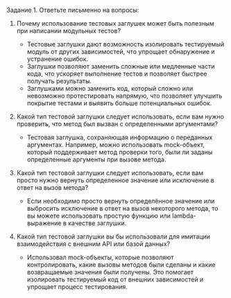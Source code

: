 Задание 1. Ответьте письменно на вопросы:

1) Почему использование тестовых заглушек может быть полезным при написании модульных тестов?
   - Тестовые заглушки дают возможность изолировать тестируемый модуль от других зависимостей, что упрощает обнаружение и устранение ошибок.
   - Заглушки позволяют заменить сложные или медленные части кода, что ускоряет выполнение тестов и позволяет быстрее получать результаты.
   - Заглушками можно заменить код, который сложно или невозможно протестировать напрямую, что позволяет улучшить покрытие тестами и выявить больше потенциальных ошибок.

2) Какой тип тестовой заглушки следует использовать, если вам нужно проверить, что метод был вызван с определенными аргументами?
   - Тестовая заглушка, сохраняющая информацию о переданных аргументах. Например, можно использовать mock-объект, который поддерживает метод проверки того, были ли заданы определенные аргументы при вызове метода.

3) Какой тип тестовой заглушки следует использовать, если вам просто нужно вернуть определенное значение или исключение в ответ на вызов метода?
   - Если необходимо просто вернуть определённое значение или выбросить исключение в ответ на вызов некоторого метода, то вы можете использовать простую функцию или lambda-выражение в качестве заглушки.

4) Какой тип тестовой заглушки вы бы использовали для имитации взаимодействия с внешним API или базой данных?
   - Использовал mock-объекты, которые позволяют контролировать, какие вызовы методов были сделаны и какие возвращаемые значения были получены. Это помогает изолировать тестируемый код от внешних зависимостей и упрощает процесс тестирования.
